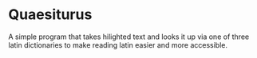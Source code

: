 # Quaesiturus
A simple program that takes hilighted text and looks it up via one of three latin dictionaries to make reading latin easier and more accessible.
